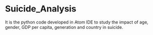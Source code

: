 # Suicide_Analysis
It is the python code developed in Atom IDE to study the impact of age, gender, GDP per capita, generation and country in suicide.
